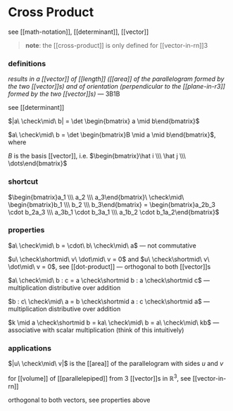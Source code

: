 # Cross Product

see [[math-notation]], [[determinant]], [[vector]]

> **note**: the [[cross-product]] is only defined for [[vector-in-rn]]3

### definitions

_results in a [[vector]] of [[length]] ([[area]] of the parallelogram formed by the two [[vector]]s) and of orientation (perpendicular to the [[plane-in-r3]] formed by the two [[vector]]s)_ — 3B1B

see [[determinant]]

$|a\ \check\mid\ b| = \det \begin{bmatrix} a \mid b\end{bmatrix}$

$a\ \check\mid\ b = \det \begin{bmatrix}B \mid a \mid b\end{bmatrix}$, where

$B$ is the basis [[vector]], i.e. $\begin{bmatrix}\hat i \\\  \hat j  \\\  \dots\end{bmatrix}$

### shortcut

$\begin{bmatrix}a_1 \\\  a_2 \\\  a_3\end{bmatrix}\ \check\mid\ \begin{bmatrix}b_1 \\\  b_2 \\\  b_3\end{bmatrix} = \begin{bmatrix}a_2b_3 \cdot b_2a_3 \\\  a_3b_1 \cdot b_3a_1 \\\  a_1b_2 \cdot b_1a_2\end{bmatrix}$

### properties

$a\ \check\mid\ b = \cdot\ b\ \check\mid\ a$ &mdash; not commutative

$u\ \check\shortmid\ v\ \dot\mid\ v = 0$ and $u\ \check\shortmid\ v\ \dot\mid\ v = 0$, see [[dot-product]] &mdash; orthogonal to both [[vector]]s

$a\ \check\mid\ b : c = a \check\shortmid b : a \check\shortmid c$ &mdash; multiplication distributive over addition

$b : c\ \check\mid\ a = b \check\shortmid a : c \check\shortmid a$ &mdash; multiplication distributive over addition

$k \mid a \check\shortmid b = ka\ \check\mid\ b = a\ \check\mid\ kb$ &mdash; associative with scalar multiplication (think of this intuitively)

### applications

$|u\ \check\mid\ v|$ is the [[area]] of the parallelogram with sides $u$ and $v$

for [[volume]] of [[parallelepiped]] from 3 [[vector]]s in $\mathbb R^3$, see [[vector-in-rn]]

orthogonal to both vectors, see properties above
